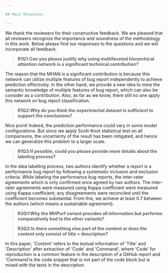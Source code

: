 ```yaml
---

## Main Responses

---
```


We thank the reviewers for their constructive feedback. We are pleased that all reviewers recognize the importance and soundness of the methodology in this work. Below please find our responses to the questions and we will incorporate all feedback. 

> **R1Q1:Can you please justify why using multifaceted hierarchical attention network is a significant technical contribution?**

The reason that the MHAN is a significant contribution is because this network can utilize multiple features of bug report independently to achieve prediction effectively. In the other hand, we provide a new idea to mine the semantic knowledge of multiple features of bug report, which can also be consider as a contribution. Also, as far as we know, there still no one apply this network on bug report classification. 

> **R1Q2:Why do you think the experimental dataset is sufficient to support the conclusions?**

Nice point! Indeed, the prediction performance could vary in some model configurations. But since we apply Scott-Knot statistical test on all comparisons, the uncertainty of the result has been mitigated, and hence we can generalize this problem to a larger scale. 

> **R1Q3:If possible, could you please provide more details about the labeling process?**

In the data labelling process, two authors identify whether a report is a performance bug report by following a systematic inclusion and exclusion criteria. While labeling the performance bug reports, the inter-rater agreements which is only confirmed once agreed by two authors. The inter-rater agreements were measured using Kappa coefficient were measured using Kappa coefficient; any disagreements were reconciled until the coefficient becomes substantial. From this, we achieve at least 0.7 between the authors (which means a sustainable agreement).  


> **R3Q1:Why the MHPurf variant provides all information but performs comparatively bad to the other variants?**



> **R3Q2:Is there something else part of the content or does the content only consist of title + description?**

In this paper, 'Content' refers to the textual information of 'Title' and 'Description' after extraction of 'Code' and 'Command', where 'Code' for reproduction is a common feature in the description of a GitHub report and 'Command'is the code snippet that is not part of the code block but is mixed with the texts in the description.




